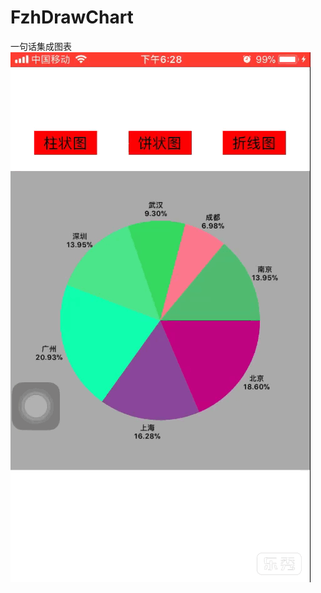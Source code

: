 # FzhDrawChart
一句话集成图表
![image](https://raw.githubusercontent.com/XuLiCC/FzhDrawChart/master/yanshi.gif)

